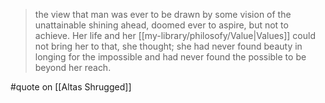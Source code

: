 > the view that man was ever to be drawn by some vision of the unattainable shining ahead, doomed ever to aspire, but not to achieve. Her life and her [[my-library/philosofy/Value|Values]] could not bring her to that, she thought; she had never found beauty in longing for the impossible and had never found the possible to be beyond her reach.

#quote on [[Altas Shrugged]]
